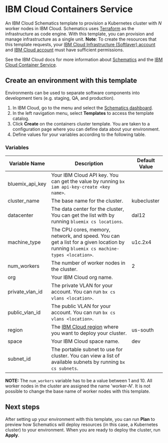# IBM Cloud Containers Service

An IBM Cloud Schematics template to provision a Kubernetes cluster with _N_ worker nodes in IBM Cloud. Schematics uses [Terraform](https://www.terraform.io/) as the infrastructure as code engine. With this template, you can provision and manage infrastructure as a single unit. **Note**: To create the resources that this template requests, your [IBM Cloud Infrastructure (Softlayer) account](https://console.bluemix.net/docs/iam/mnginfra.html#managing-infrastructure-access) and [IBM Cloud account](https://console.bluemix.net/docs/iam/mngiam.html#iammanidaccser) must have sufficient permissions.

See the IBM Cloud docs for more information about [Schematics](https://console.bluemix.net/docs/services/schematics/index.html) and the [IBM Cloud Container Service](https://console.bluemix.net/docs/containers/container_index.html).

## Create an environment with this template

Environments can be used to separate software components into development tiers (e.g. staging, QA, and production).

1. In IBM Cloud, go to the menu and select the [Schematics dashboard](https://console.bluemix.net/schematics).
2. In the left navigation menu, select **Templates** to access the template catalog.
3. Click **Create** on the containers cluster template. You are taken to a configuration page where you can define data about your environment. 
4. Define values for your variables according to the following table. 

### Variables

|Variable Name|Description|Default Value|
|-------------|-----------|-------------|
|bluemix_api_key|Your IBM Cloud API key. You can get the value by running `bx iam api-key-create <key name>`.||
|cluster_name| The base name for the cluster. |kubecluster|
|datacenter| The data center for the cluster, You can get the list with by running `bluemix cs locations`. |dal12|
|machine_type| The CPU cores, memory, network, and speed. You can get a list for a given location by running `bluemix cs machine-types <location>`. |u1c.2x4|
|num_workers| The number of worker nodes in the cluster. |2|
|org| Your IBM Cloud org name.||
|private_vlan_id| The private VLAN for your account. You can run `bx cs vlans <location>`. ||
|public_vlan_id| The public VLAN for your account. You can run `bx cs vlans <location>`.||
|region| The [IBM Cloud region](https://console.bluemix.net/docs/containers/cs_regions.html#regions-and-locations) where you want to deploy your cluster. |us-south|
|space| Your IBM Cloud space name.|dev|
|subnet_id| The portable subnet to use for cluster. You can view a list of available subnets by running `bx cs subnets`.||

**NOTE:** The `num_workers` variable has to be a value between 1 and 10. All worker nodes in the cluster are assigned the name 'worker-_N_'. It is not possible to change the base name of worker nodes with this template.

## Next steps

After setting up your environment with this template, you can run **Plan** to preview how Schematics will deploy resources (in this case, a Kubernetes cluster) to your environment. When you are ready to deploy the cluster, run **Apply**.
